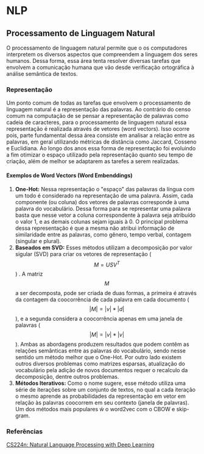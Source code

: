 # NLP

## Processamento de Linguagem Natural

O processamento de linguagem natural permite que o os computadores interpretem os diversos aspectos que compreendem a linguagem dos seres humanos. Dessa forma, essa área tenta resolver diversas tarefas que envolvem a comunicação humana que vão desde verificação ortográfica à análise semântica de textos.

### Representação

Um ponto comum de todas as tarefas que envolvem o processamento de linguagem natural é a representação das palavras. Ao contrário do censo comum na computação de se pensar a representação de palavras como cadeia de caracteres, para o processamento de linguagem natural essa representação é realizada através de vetores \(word vectors\). Isso ocorre pois, parte fundamental dessa área consiste em analisar a relação entre as palavras, em geral utilizando métricas de distância como Jaccard, Cosseno e Euclidiana.  Ao longo dos anos essa forma de representação foi evoluindo a fim otimizar  o espaço utilizado pela representação quanto seu tempo de criação, além de melhor se adaptarem as tarefes a serem realizadas.

#### Exemplos de Word Vectors \(Word Embenddings\)

1. **One-Hot:** Nessa representação o "espaço" das palavras da língua com um todo é considerado na representação de uma palavra. Assim, cada componente \(ou coluna\) dos vetores de palavras corresponde à uma palavra do vocabulário. Dessa forma para se representar uma palavra basta que nesse vetor a coluna correspondente à palavra seja atribuído o valor 1, e as demais colunas sejam iguais à 0. O principal problema dessa representação é que a mesma não atribui informação de similaridade entre as palavras, como gênero, tempo verbal, contagem \(singular e plural\).
2. **Baseados em SVD:** Esses métodos utilizam a decomposição por valor sigular \(SVD\) para criar os vetores de representação \($$M = USV^T$$\) . A matriz $$M$$ a ser decomposta, pode ser criada de duas formas, a primeira é através da contagem da coocorrência de cada palavra em cada documento \( $$|M| = |v| *|d|$$ \), e a segunda considera a coocorrência apenas em uma janela de palavras \( $$|M| = |v|*|v|$$ \). Ambas as abordagens produzem resultados que podem contêm as relações semânticas entre as palavras do vocabulário, sendo nesse sentido um método melhor que o One-Hot. Por outro lado existem outros diversos problemas como matrizes esparsas, atualização do vocabulário pela adição de novos documentos requer o recalculo da decomposição, dentre outros problemas.
3. **Métodos Iterativos:** Como o nome sugere, esse método utiliza uma série de iterações sobre um conjunto de textos, no qual a cada iteração o mesmo aprende as probabilidades da representação em vetor em relação às palavras coocorrem em seu contexto \(janela de palavras\). Um dos métodos mais populares ẃ o word2vec com o CBOW e skip-gram.

### Referências

[CS224n: Natural Language Processing with Deep Learning](http://web.stanford.edu/class/cs224n/)


